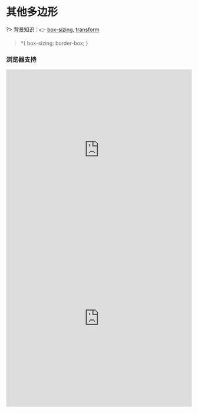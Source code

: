 
# 其他多边形

?> 背景知识：:point_right: [box-sizing](https://developer.mozilla.org/zh-CN/docs/Web/CSS/box-sizing), [transform](https://developer.mozilla.org/zh-CN/docs/Web/CSS/transform)

> *{ box-sizing: border-box; }

<vuep template="#demo1"></vuep>

<script v-pre type="text/x-template" id="demo1">
<style>
  main{
    width: 100%;
    padding: 60px 0;
    display: flex;
    justify-content: center;
    align-items: center;
    flex-wrap: wrap;
  }
  main > div.item{
    min-width: 199px; height: 200px;
    padding: 20px;
    border: 1px solid #f5f5f5;
    flex: 1;
    display: flex;
    justify-content: center;
    align-items: center;
  }
  main > div.item:not(:nth-child(3n)):not(:last-child){
    border-right-width:0;
  }
  main .item > div {
    box-sizing: content-box;
  }
  .trapezoid {
    width: 80px; height: 0;
    border: 40px solid #fff;
    border-top: 0 solid;
    border-bottom: 80px solid #b4a078;
  }
  .star-5-points {
    width: 0; height: 0;
    position: relative;
    margin: 50px 0;
    border: 80px solid rgba(0,0,0,0);
    border-top: 0 solid;
    border-bottom: 56px solid #b4a078;
    transform: rotateZ(35deg);
  }
  .star-5-points::before {
    content: "";
    width: 0; height: 0;
    position: absolute;
    top: -36px; left: -52px;
    border: 24px solid rgba(0,0,0,0);
    border-top: 0 solid;
    border-bottom: 64px solid #b4a078;
    transform: rotateZ(-35deg);
  }
  .star-5-points::after {
    content: "";
    width: 0; height: 0;
    position: absolute;
    top: 3px; left: -86px;
    border: 80px solid rgba(0,0,0,0);
    border-top: 0 solid;
    border-bottom: 56px solid #b4a078;
    transform: rotateZ(-70deg);
  }
  .ribbon {
    width: 0; height: 80px;
    border: 40px solid #b4a078;
    border-top: 0 solid;
    border-bottom: 28px solid rgba(0,0,0,0);
  }
  .diamond {
    width: 50px; height: 0;
    position: relative;
    margin: 20px 0 82px;
    border: 25px solid rgba(0,0,0,0);
    border-top-width: 0;
    border-bottom-color: #b4a078;
  }
  .diamond::after {
    content: "";
    width: 0; height: 0;
    position: absolute;
    top: 25px; left: -25px;
    border: 50px solid rgba(0,0,0,0);
    border-top: 70px solid #b4a078;
    border-bottom-width: 0;
  }
  .heart {
    content: "";
    display: block;
    width: 100px;
    min-height: 80px;
    position: relative;
    transform-origin: 50% 50% 0;
  }
  .heart:before {
    content: "";
    display: block;
    width: 50px; height: 80px;
    position: absolute;
    top: 0; left: 50px;
    border-radius: 50px 50px 0 0;
    background: #b4a078;
    transform: rotateZ(-45deg);
    transform-origin: 0 100% 0;
  }
  .heart:after {
    content: "";
    display: block;
    width: 50px; height: 80px;
    position: absolute;
    top: 0; left: 0;
    border-radius: 50px 50px 0 0;
    background: #b4a078;
    transform: rotateZ(45deg);
    transform-origin: 100% 100% 0;
  }
  .army-chevron {
    width: 200px; height: 60px;
    position: relative;
    margin: 0 0 6px;
    padding: 12px;
    text-align: center;
  }
  .army-chevron::before {
    content: "";
    width: 51%; height: 100%;
    position: absolute;
    top: 0; left: 0;
    background: #b4a078;
    transform: skewY(6deg);
  }
  .army-chevron::after {
    content: "";
    width: 50%; height: 100%;
    position: absolute;
    top: 0; right: 0;
    background: #b4a078;
    transform: skewY(-6deg);
  }
</style>
<template>
  <main>
    <div class="item"><div class="trapezoid"></div></div>
		<div class="item"><div class="star-5-points"></div></div>
		<div class="item"><div class="ribbon"></div></div>
		<div class="item"><div class="diamond"></div></div>
		<div class="item"><div class="heart"></div></div>
    <div class="item"><div class="army-chevron"></div></div>
  </main>
</template>
<script>  
</script>
</script>

### 浏览器支持

<iframe src="https://caniuse.bitsofco.de/embed/index.html?feat=css3-boxsizing&amp;periods=future_1,current,past_1,past_2,past_3&amp;accessible-colours=false" frameborder="0" width="100%" height="436px"></iframe>

<iframe src="https://caniuse.bitsofco.de/embed/index.html?feat=transforms3d&amp;periods=future_1,current,past_1,past_2,past_3&amp;accessible-colours=false" frameborder="0" width="100%" height="480px"></iframe>